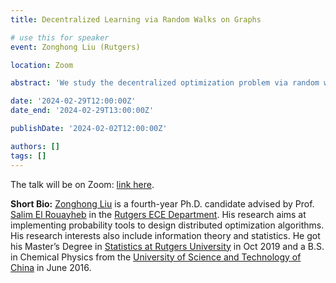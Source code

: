 ```yaml
---
title: Decentralized Learning via Random Walks on Graphs

# use this for speaker
event: Zonghong Liu (Rutgers)

location: Zoom

abstract: 'We study the decentralized optimization problem via random walk for the empirical risk minimization problem. More specifically, we assume that the data are distributed over a network, and a random walk carries the global model, travels over the network, and trains the global model using the local data stored at local nodes. We focus on speeding up the training via the design of the transition probability of the random walk. We implement the importance sampling idea in centralized optimization, identify the entrapment phenomenon that slows down training convergence under specific configurations, and propose a novel algorithm, random walk with random jumps, to overcome the entrapment problem.'

date: '2024-02-29T12:00:00Z'
date_end: '2024-02-29T13:00:00Z'

publishDate: '2024-02-02T12:00:00Z'

authors: []
tags: []
---
```


The talk will be on Zoom: [link here](https://rutgers.zoom.us/j/91620503329?pwd=Wm1GVFQvMlNsQjJGVkc2a0QyVVRKZz09).

**Short Bio:** 
[Zonghong Liu](https://www.linkedin.com/in/zonghong-liu-40a817149/) is a fourth-year Ph.D. candidate advised by Prof. [Salim El Rouayheb](https://eceweb1.rutgers.edu/~csi/) in the [Rutgers ECE Department](https://www.ece.rutgers.edu/). His research aims at implementing probability tools to design distributed optimization algorithms. His research interests also include information theory and statistics. He got his Master’s Degree in 
[Statistics at Rutgers University](https://stat.rutgers.edu/) in Oct 2019 and a B.S. in Chemical Physics from the [University of Science and Technology of China](https://en.ustc.edu.cn/) in June 2016.